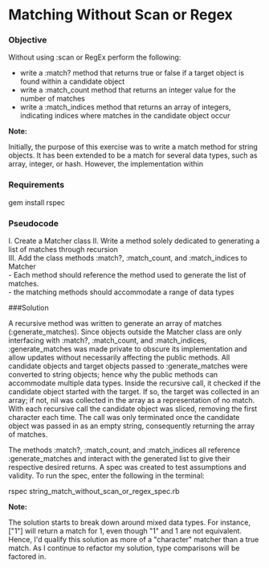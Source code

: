 # Matching Without Scan or Regex

### Objective

Without using :scan or RegEx perform the following:

- write a :match? method that returns true or false if a target object is found within a candidate object
- write a :match_count method that returns an integer value for the number of matches
- write a :match_indices method that returns an array of integers, indicating indices where matches in the candidate object occur

<b>Note:</b><br />

Initially, the purpose of this exercise was to write a match method for string objects. It has been extended to be a match for several data types, such
as array, integer, or hash. However, the implementation within

### Requirements

gem install rspec

### Pseudocode

I. Create a Matcher class
II. Write a method solely dedicated to generating a list of matches through recursion<br/>
III. Add the class methods :match?, :match_count, and :match_indices to Matcher<br/>
    - Each method should reference the method used to generate the list of matches.<br/>
    - the matching methods should accommodate a range of data types

###Solution

A recursive method was written to generate an array of matches (:generate_matches). Since objects outside the Matcher class are only interfacing with :match?, :match_count, and :match_indices, :generate_matches was made private
to obscure its implementation and allow updates without necessarily affecting the public methods. All candidate objects and target objects passed to :generate_matches
were converted to string objects; hence why the public methods can accommodate multiple data types. Inside the recursive call, it checked if the candidate object started with the target. If so,
the target was collected in an array; if not, nil was collected in the array as a representation of no match. With each recursive call the candidate object was sliced, removing the first character each time.
The call was only terminated once the candidate object was passed in as an empty string, consequently returning the array of matches.


The methods :match?, :match_count, and :match_indices all reference :generate_matches and interact with the generated list to give their respective desired returns. A spec was created to
test assumptions and validity. To run the spec, enter the following in the terminal:

rspec string_match_without_scan_or_regex_spec.rb

<b>Note:</b><br />

The solution starts to break down around mixed data types. For instance, ["1"] will return a match for 1, even though "1" and 1 are not equivalent. Hence, I'd qualify this
solution as more of a "character" matcher than a true match. As I continue to refactor my solution, type comparisons will be factored in.